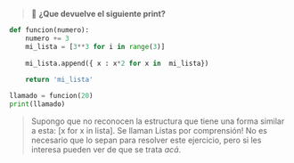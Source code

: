 > :memo: **¿Que devuelve el siguiente print?**

``` python
def funcion(numero):
    numero += 3
    mi_lista = [3**3 for i in range(3)]
    
    mi_lista.append({ x : x*2 for x in  mi_lista})
    
    return 'mi_lista'

llamado = funcion(20)    
print(llamado)
```


> Supongo que no reconocen la estructura que tiene una forma similar a esta: [x for x in lista]. Se llaman Listas por comprensión! No es necesario que lo sepan para resolver este ejercicio, pero si les interesa pueden ver de que se trata _acá_.